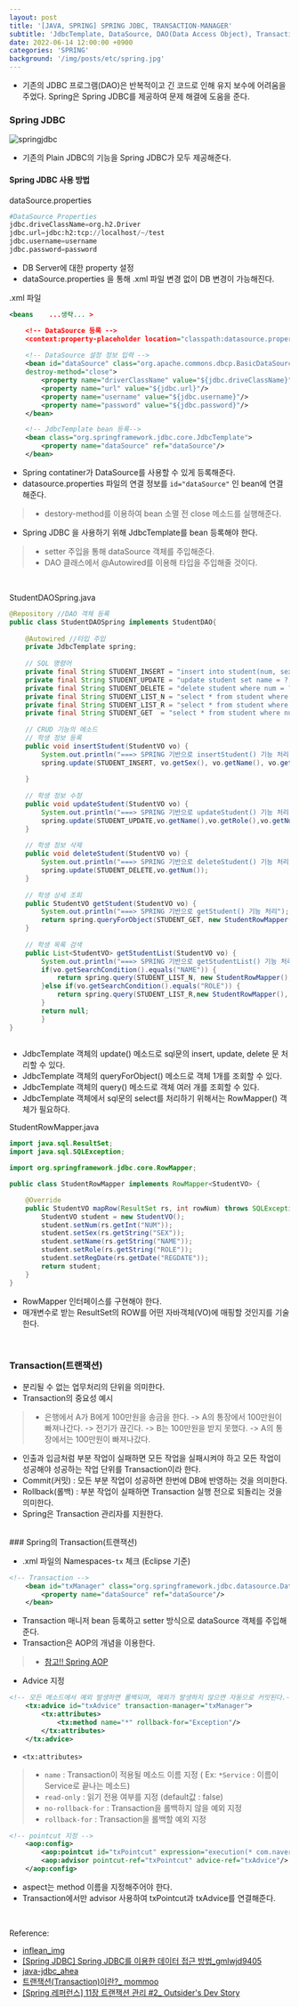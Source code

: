```yaml
---
layout: post
title: '[JAVA, SPRING] SPRING JDBC, TRANSACTION-MANAGER'
subtitle: 'JdbcTemplate, DataSource, DAO(Data Access Object), Transaction(트랜잭션)'
date: 2022-06-14 12:00:00 +0900
categories: 'SPRING'
background: '/img/posts/etc/spring.jpg'
---
```


- 기존의 JDBC 프로그램(DAO)은 반복적이고 긴 코드로 인해 유지 보수에 어려움을 주었다. Spring은 Spring JDBC를 제공하여 문제 해결에 도움을 준다.

### Spring JDBC

![springjdbc](/img/posts/spring/springjdbc.png)


- 기존의 Plain JDBC의 기능을 Spring JDBC가 모두 제공해준다. 

#### Spring JDBC 사용 방법

dataSource.properties

```python
#DataSource Properties 
jdbc.driveClassName=org.h2.Driver
jdbc.url=jdbc:h2:tcp://localhost/~/test
jdbc.username=username
jdbc.password=password
```

- DB Server에 대한 property 설정
- dataSource.properties 을 통해 .xml 파일 변경 없이 DB 변경이 가능해진다.

.xml 파일

```xml
<beans    ...생략... >

	<!-- DataSource 등록 -->
	<context:property-placeholder location="classpath:datasource.properties"/>
	
	<!-- DataSource 설정 정보 입력 -->
	<bean id="dataSource" class="org.apache.commons.dbcp.BasicDataSource"
	destroy-method="close">
		<property name="driverClassName" value="${jdbc.driveClassName}"/>
		<property name="url" value="${jdbc.url}"/>
		<property name="username" value="${jdbc.username}"/>
		<property name="password" value="${jdbc.password}"/>
	</bean>

	<!-- JdbcTemplate bean 등록-->
	<bean class="org.springframework.jdbc.core.JdbcTemplate">
		<property name="dataSource" ref="dataSource"/>
	</bean>
```

- Spring contatiner가 DataSource를 사용할 수 있게 등록해준다.
- datasource.properties 파일의 연결 정보를 `id="dataSource"` 인 bean에 연결해준다.
> - destory-method를 이용하여 bean 소멸 전 close 메소드를 실행해준다. 
- Spring JDBC 을 사용하기 위해 JdbcTemplate를 bean 등록해야 한다.
> - setter 주입을 통해 dataSource 객체를 주입해준다.  
> - DAO 클래스에서 @Autowired를 이용해 타입을 주입해줄 것이다. 

<br>

StudentDAOSpring.java

```java
@Repository //DAO 객체 등록
public class StudentDAOSpring implements StudentDAO{
	
	@Autowired //타입 주입
	private JdbcTemplate spring;
	
	// SQL 명령어
	private final String STUDENT_INSERT = "insert into student(num, sex, name, role) values((select nvl(max(seq), 0) + 1 from student), ?, ?, ?)";
	private final String STUDENT_UPDATE = "update student set name = ?, role = ? where num = ?";
	private final String STUDENT_DELETE = "delete student where num = ?";
	private final String STUDENT_LIST_N = "select * from student where name like '%'||?||'%' order by num desc";
	private final String STUDENT_LIST_R = "select * from student where role like '%'||?||'%' order by num desc";
	private final String STUDENT_GET  = "select * from student where num = ?";
	
	// CRUD 기능의 메소드
	// 학생 정보 등록
	public void insertStudent(StudentVO vo) {
		System.out.println("===> SPRING 기반으로 insertStudent() 기능 처리");
		spring.update(STUDENT_INSERT, vo.getSex(), vo.getName(), vo.getRole());
		
	}
	
	// 학생 정보 수정
	public void updateStudent(StudentVO vo) {
		System.out.println("===> SPRING 기반으로 updateStudent() 기능 처리");
		spring.update(STUDENT_UPDATE,vo.getName(),vo.getRole(),vo.getNum());
	}
	
	// 학생 정보 삭제
	public void deleteStudent(StudentVO vo) {
		System.out.println("===> SPRING 기반으로 deleteStudent() 기능 처리");
		spring.update(STUDENT_DELETE,vo.getNum());
	}
    
    // 학생 상세 조회
	public StudentVO getStudent(StudentVO vo) {
		System.out.println("===> SPRING 기반으로 getStudent() 기능 처리");
		return spring.queryForObject(STUDENT_GET, new StudentRowMapper(), vo.getNum());
	}
	
	// 학생 목록 검색
	public List<StudentVO> getStudentList(StudentVO vo) {
		System.out.println("===> SPRING 기반으로 getStudentList() 기능 처리");
		if(vo.getSearchCondition().equals("NAME")) {
			return spring.query(STUDENT_LIST_N, new StudentRowMapper(), vo.getSearchKeyword() );
		}else if(vo.getSearchCondition().equals("ROLE")) {
			return spring.query(STUDENT_LIST_R,new StudentRowMapper(), vo.getSearchCondition());
		}
		return null;
		}
}
    
```

- JdbcTemplate 객체의 update() 메소드로 sql문의 insert, update, delete 문 처리할 수 있다.
- JdbcTemplate 객체의 queryForObject() 메소드로 객체 1개를 조회할 수 있다.
- JdbcTemplate 객체의 query() 메소드로 객체 여러 개를 조회할 수 있다. 
- JdbcTemplate 객체에서 sql문의 select를 처리하기 위해서는 RowMapper() 객체가 필요하다. 

StudentRowMapper.java

```java
import java.sql.ResultSet;
import java.sql.SQLException;

import org.springframework.jdbc.core.RowMapper;

public class StudentRowMapper implements RowMapper<StudentVO> {

	@Override
	public StudentVO mapRow(ResultSet rs, int rowNum) throws SQLException {
		StudentVO student = new StudentVO();
		student.setNum(rs.getInt("NUM"));
		student.setSex(rs.getString("SEX"));
		student.setName(rs.getString("NAME"));
		student.setRole(rs.getString("ROLE"));
		student.setRegDate(rs.getDate("REGDATE"));
		return student;
	}
}
```

- RowMapper 인터페이스를 구현해야 한다. 
- 매개변수로 받는 ResultSet의 ROW를 어떤 자바객체(VO)에 매핑할 것인지를 기술한다.

<br>

### Transaction(트랜잭션)
- 분리될 수 없는 업무처리의 단위을 의미한다.
- Transaction의 중요성 예시
> - 은행에서 A가 B에게 100만원을 송금을 한다. -> A의 통장에서 100만원이 빠져나간다. -> 전기가 끊긴다. -> B는 100만원을 받지 못했다. -> A의  통장에서는 100만원이 빠져나갔다.

- 인출과 입금처럼 부분 작업이 실패하면 모든 작업을 실패시켜야 하고 모든 작업이 성공해야 성공하는 작업 단위를 Transaction이라 한다.
- Commit(커밋) : 모든 부분 작업이 성공하면 한번에 DB에 반영하는 것을 의미한다.
- Rollback(롤백) : 부분 작업이 실패하면 Transaction 실행 전으로 되돌리는 것을 의미한다. 
- Spring은 Transaction 관리자를 지원한다.

<br>
### Spring의 Transaction(트랜잭션) 

- .xml 파일의 Namespaces-`tx` 체크 (Eclipse 기준)

```xml
<!-- Transaction -->
	<bean id="txManager" class="org.springframework.jdbc.datasource.DataSourceTransactionManager">
		<property name="dataSource" ref="dataSource"/>
	</bean>
```

- Transaction 매니저 bean 등록하고 setter 방식으로 dataSource 객체를 주입해준다.
- Transaction은 AOP의 개념을 이용한다.
> - [ 참고!! Spring AOP](https://ddungi.github.io/java/2022/06/09/springAOP/)

- Advice 지정

```xml
<!-- 모든 메소드에서 예외 발생하면 롤백되며, 예외가 발생하지 않으면 자동으로 커밋된다.-->
	<tx:advice id="txAdvice" transaction-manager="txManager">
		<tx:attributes>
			<tx:method name="*" rollback-for="Exception"/>
		</tx:attributes>
	</tx:advice>
```

- `<tx:attributes>`
> - `name` :  Transaction이 적용될 메소드 이름 지정 ( Ex: `*Service` : 이름이 Service로 끝나는 메소드)
> - `read-only` : 읽기 전용 여부를 지정 (default값 : false)
> - `no-rollback-for` : Transaction을 롤백하지 않을 예외 지정
> - `rollback-for` : Transaction을 롤백할 예외 지정

```xml
<!-- pointcut 지정 -->
	<aop:config>
		<aop:pointcut id="txPointcut" expression="execution(* com.naver.biz..*Service.*(..))"/>
		<aop:advisor pointcut-ref="txPointcut" advice-ref="txAdvice"/>
	</aop:config>
```

- aspect는 method 이름을 지정해주어야 한다.
- Transaction에서만 advisor 사용하여 txPointcut과 txAdvice를 연결해준다. 

<br>

Reference:
- [inflean_img](https://www.inflearn.com/course/%EC%8A%A4%ED%94%84%EB%A7%81-%ED%94%84%EB%A0%88%EC%9E%84%EC%9B%8C%ED%81%AC_renew)
- [[Spring JDBC] Spring JDBC를 이용한 데이터 접근 방법_gmlwjd9405](https://gmlwjd9405.github.io/2018/05/15/setting-for-db-programming.html)
- [java-jdbc_ahea](https://ahea.wordpress.com/2017/02/20/java-jdbc/)
- [트랜잭션(Transaction)이란?_ mommoo](https://mommoo.tistory.com/62)
- [[Spring 레퍼런스] 11장 트랜잭션 관리 #2_ Outsider's Dev Story](https://blog.outsider.ne.kr/870)